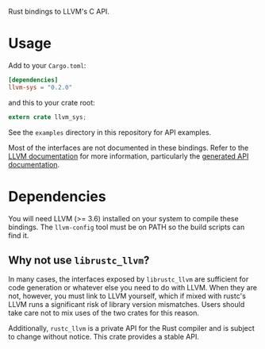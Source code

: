Rust bindings to LLVM's C API.

# Usage

Add to your `Cargo.toml`:

```toml
[dependencies]
llvm-sys = "0.2.0"
```

and this to your crate root:

```rust
extern crate llvm_sys;
```

See the `examples` directory in this repository for API examples.

Most of the interfaces are not documented in these bindings. Refer to the
[LLVM documentation](http://llvm.org/docs/) for more information, particularly
the [generated API documentation](http://llvm.org/doxygen/).

# Dependencies

You will need LLVM (>= 3.6) installed on your system to compile these bindings.
The `llvm-config` tool must be on PATH so the build scripts can find it.

## Why not use `librustc_llvm`?

In many cases, the interfaces exposed by `librustc_llvm` are sufficient for
code generation or whatever else you need to do with LLVM. When they are
not, however, you must link to LLVM yourself, which if mixed with rustc's
LLVM runs a significant risk of library version mismatches. Users should
take care not to mix uses of the two crates for this reason.

Additionally, `rustc_llvm` is a private API for the Rust compiler and is subject
to change without notice. This crate provides a stable API.
